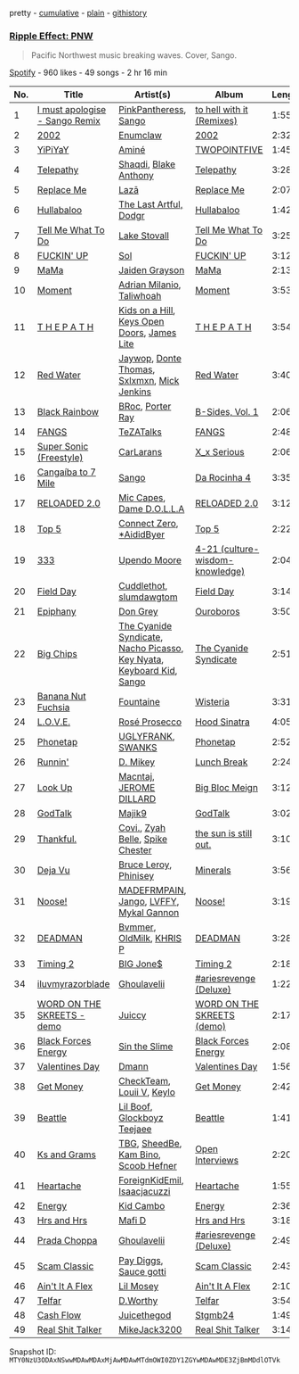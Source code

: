 pretty - [cumulative](/playlists/cumulative/37i9dQZF1DWVKZ0Z9y3Qew.md) - [plain](/playlists/plain/37i9dQZF1DWVKZ0Z9y3Qew) - [githistory](https://github.githistory.xyz/mackorone/spotify-playlist-archive/blob/main/playlists/plain/37i9dQZF1DWVKZ0Z9y3Qew)

### [Ripple Effect: PNW](https://open.spotify.com/playlist/37i9dQZF1DWVKZ0Z9y3Qew)

> Pacific Northwest music breaking waves\. Cover, Sango.

[Spotify](https://open.spotify.com/user/spotify) - 960 likes - 49 songs - 2 hr 16 min

| No. | Title | Artist(s) | Album | Length |
|---|---|---|---|---|
| 1 | [I must apologise \- Sango Remix](https://open.spotify.com/track/27XMzUYqMgk1GLpJ360eaH) | [PinkPantheress](https://open.spotify.com/artist/78rUTD7y6Cy67W1RVzYs7t), [Sango](https://open.spotify.com/artist/0P8O2tgFwGDTSauprJthJI) | [to hell with it \(Remixes\)](https://open.spotify.com/album/3KP55PNM7vdlrIm1LavDzb) | 1:55 |
| 2 | [2002](https://open.spotify.com/track/7duZGjDETceWUu5KvKJjQU) | [Enumclaw](https://open.spotify.com/artist/79yETfINxnDl54mTKLZUlb) | [2002](https://open.spotify.com/album/4rJmJ9Iqe1SdQ8Sg5hmZUx) | 2:32 |
| 3 | [YiPiYaY](https://open.spotify.com/track/0tlM57cmnhLbHwxU8hGox4) | [Aminé](https://open.spotify.com/artist/3Gm5F95VdRxW3mqCn8RPBJ) | [TWOPOINTFIVE](https://open.spotify.com/album/0KkHzH0uia9zwPbrCbS6NY) | 1:45 |
| 4 | [Telepathy](https://open.spotify.com/track/2xB5FQsZMhM9FHkvl8qh5C) | [Shaqdi](https://open.spotify.com/artist/4dpL6PzaCCpEekHtTHu3CN), [Blake Anthony](https://open.spotify.com/artist/79GLPoynz70rIoWB4ErgBb) | [Telepathy](https://open.spotify.com/album/2jgvP8GP6bzoQBfU5CM706) | 3:28 |
| 5 | [Replace Me](https://open.spotify.com/track/4CeRJ6jPGlCYAp0REGrKJL) | [Lazā](https://open.spotify.com/artist/7KWbU8vlvkICzAOXsiRLal) | [Replace Me](https://open.spotify.com/album/3lTavGDW4KjNPYRtUXANjh) | 2:07 |
| 6 | [Hullabaloo](https://open.spotify.com/track/1zew16SiipS0aoEnnfyXtx) | [The Last Artful, Dodgr](https://open.spotify.com/artist/6jpOOrGFSWdHx6leHfU54n) | [Hullabaloo](https://open.spotify.com/album/4WfAFQDRh8VNYDVp6H2wIf) | 1:42 |
| 7 | [Tell Me What To Do](https://open.spotify.com/track/3kqk3kfgy6ENe1Y6YdrJVH) | [Lake Stovall](https://open.spotify.com/artist/1EEuN5YJWn70WP9YkfW38X) | [Tell Me What To Do](https://open.spotify.com/album/0dv69CwaPecupmMpu0cocl) | 3:25 |
| 8 | [FUCKIN' UP](https://open.spotify.com/track/44xPebK5giaVdci7dV2oMX) | [Sol](https://open.spotify.com/artist/5mYS4mPFCpxvQwGU8rT43a) | [FUCKIN' UP](https://open.spotify.com/album/4uxryL3aigbpSFqIXYygHH) | 3:12 |
| 9 | [MaMa](https://open.spotify.com/track/5WWLT8b7fCV4cO2SVSwNqX) | [Jaiden Grayson](https://open.spotify.com/artist/0mg8e4b0Uz2Ff8aGhvqEGS) | [MaMa](https://open.spotify.com/album/2zKO9eYQDT8e4YCFlWBa82) | 2:13 |
| 10 | [Moment](https://open.spotify.com/track/3zoc8Iwj6Y5jcqaDyqJR8Y) | [Adrian Milanio](https://open.spotify.com/artist/0WU77FbXaPSbcMcrOSJQXc), [Taliwhoah](https://open.spotify.com/artist/69SXADQsOhdGkhPGslLhBT) | [Moment](https://open.spotify.com/album/76L0ie8kpk0ASBZpJD3fjm) | 3:53 |
| 11 | [T H E P A T H](https://open.spotify.com/track/5qRHmtf12Ci4VTjuXyUgFy) | [Kids on a Hill](https://open.spotify.com/artist/7mwjC1c3baXyeVo31FvnYn), [Keys Open Doors](https://open.spotify.com/artist/17VWSnuIuvdgNkBgIBC0jp), [James Lite](https://open.spotify.com/artist/7e2dIr2GwZgilIk9CrtUUU) | [T H E P A T H](https://open.spotify.com/album/2j6SuwZtRetY4dUE98CNxY) | 3:54 |
| 12 | [Red Water](https://open.spotify.com/track/1vJfed0RlNaEwhlio4JLm3) | [Jaywop](https://open.spotify.com/artist/7LHBUDRMoLWz3aw9H3YSb9), [Donte Thomas](https://open.spotify.com/artist/53F7MNlYur7XEV75tY3Yor), [Sxlxmxn](https://open.spotify.com/artist/1pDVDyfDlzo2XXQ5dH5rAK), [Mick Jenkins](https://open.spotify.com/artist/1FvjvACFvko2Z91IvDljrx) | [Red Water](https://open.spotify.com/album/3gu3MYL0XG51fQ1zBnjHee) | 3:40 |
| 13 | [Black Rainbow](https://open.spotify.com/track/3SGuc8R5vkPayGZKkPIlEI) | [BRoc](https://open.spotify.com/artist/2PpLEGu7Lock2dlTngXuwL), [Porter Ray](https://open.spotify.com/artist/2MhJFzmNyDACY2tRJhMMNy) | [B\-Sides, Vol\. 1](https://open.spotify.com/album/396suXByGu0BqkGJKZNeTx) | 2:06 |
| 14 | [FANGS](https://open.spotify.com/track/4WzNEankkofI0vCUsAjeki) | [TeZATalks](https://open.spotify.com/artist/6olAhxDEja5fYKEHF6tA2W) | [FANGS](https://open.spotify.com/album/5wGXuDLLL4K0er1sIgbcig) | 2:48 |
| 15 | [Super Sonic \(Freestyle\)](https://open.spotify.com/track/5GPGrS9sv5oyUREqUQP99Y) | [CarLarans](https://open.spotify.com/artist/64gNES21D1dzaqmbnWW5KZ) | [X\_x Serious](https://open.spotify.com/album/4EqtfI9AOLlKYeoUznlVKk) | 2:06 |
| 16 | [Cangaíba to 7 Mile](https://open.spotify.com/track/4RIwyuBs9NnY8da5FNoeO3) | [Sango](https://open.spotify.com/artist/7e3FtKBIPLrIVm8g1FJMVg) | [Da Rocinha 4](https://open.spotify.com/album/4I4atEIODzNpPv4wbAmSnS) | 3:35 |
| 17 | [RELOADED 2.0](https://open.spotify.com/track/3MKWUl4PW57B4UyVyPLKje) | [Mic Capes](https://open.spotify.com/artist/08ezgw6XhBVBMbcJEdH2zt), [Dame D.O.L.L.A](https://open.spotify.com/artist/6H6svVOQLsIH1uK7KedZoQ) | [RELOADED 2.0](https://open.spotify.com/album/64ABW1OfkU4HemU9KoNVmd) | 3:12 |
| 18 | [Top 5](https://open.spotify.com/track/2eIYGixyqaBu6xJ2ryhLQc) | [Connect Zero](https://open.spotify.com/artist/3k8lBDenIm90lWaSpAYQeH), [\*AididByer](https://open.spotify.com/artist/2JEsDqntxUM38jmkayaOOm) | [Top 5](https://open.spotify.com/album/5XBNF0i02NW9Sl65quFCKx) | 2:22 |
| 19 | [333](https://open.spotify.com/track/6ShG2IvgT3jupJ9GMal5OT) | [Upendo Moore](https://open.spotify.com/artist/0dL24uV89YAqi6Dd8puNdj) | [4\-21 \(culture\-wisdom\-knowledge\)](https://open.spotify.com/album/10NuKVWiNUchCXsps8EGLJ) | 2:04 |
| 20 | [Field Day](https://open.spotify.com/track/40dnT7TcOwMn3FtKnOcFxM) | [Cuddlethot](https://open.spotify.com/artist/5mywKOLvF3FARcsATjuWkz), [slumdawgtom](https://open.spotify.com/artist/4aCG81XYeqM8Tc5VGlvbwE) | [Field Day](https://open.spotify.com/album/4fShh3Q9gdY2END81e8gry) | 3:14 |
| 21 | [Epiphany](https://open.spotify.com/track/7dy8BLHXymlzybb3ilMnO0) | [Don Grey](https://open.spotify.com/artist/1YiKDQCVj79AZeBjenStlP) | [Ouroboros](https://open.spotify.com/album/4tAfeBqLvvA9DR79EG8zOZ) | 3:50 |
| 22 | [Big Chips](https://open.spotify.com/track/4LYC4P1o6kpcuLiuwPRS40) | [The Cyanide Syndicate](https://open.spotify.com/artist/7kJ5fSpeH5YZdo1JYJusQL), [Nacho Picasso](https://open.spotify.com/artist/5oib7h2INOpWPRLaSQxdY0), [Key Nyata](https://open.spotify.com/artist/4X2V63Czlm32j6Yk38WeX5), [Keyboard Kid](https://open.spotify.com/artist/1nIi4752zow1DUF5WnIBBK), [Sango](https://open.spotify.com/artist/7e3FtKBIPLrIVm8g1FJMVg) | [The Cyanide Syndicate](https://open.spotify.com/album/0w2tZZHTLlksZal1Hnbje4) | 2:51 |
| 23 | [Banana Nut Fuchsia](https://open.spotify.com/track/54KC4ASI2hO6HPYwRmXxaK) | [Fountaine](https://open.spotify.com/artist/1B5fkMxWxc9A7joAcguqQT) | [Wisteria](https://open.spotify.com/album/289g7rWaTykxwn5TGTzwUC) | 3:31 |
| 24 | [L.O.V.E.](https://open.spotify.com/track/6gIwd1Nv0suDV5stwOVI57) | [Rosé Prosecco](https://open.spotify.com/artist/3O23mvSTF4w8hcU9YImUha) | [Hood Sinatra](https://open.spotify.com/album/08hq86v8HYuYCDafFOAwyc) | 4:05 |
| 25 | [Phonetap](https://open.spotify.com/track/3zXR49QJU1cKN8SeNhgxBI) | [UGLYFRANK](https://open.spotify.com/artist/0t1y85av4KXlR18YPI1bVJ), [SWANKS](https://open.spotify.com/artist/67GmF4ktHfVu3vsmOM5cB7) | [Phonetap](https://open.spotify.com/album/1rS57sPyNV5hQyuMak7Q2Z) | 2:52 |
| 26 | [Runnin'](https://open.spotify.com/track/7mqqwius6BP6t6W0YNKLbV) | [D\. Mikey](https://open.spotify.com/artist/3hyblRsCHKohmcD8snbAeP) | [Lunch Break](https://open.spotify.com/album/37AUnNenG5qShbu9OSrEma) | 2:24 |
| 27 | [Look Up](https://open.spotify.com/track/6wtaLT61BeYiUp265eaHL6) | [Macntaj](https://open.spotify.com/artist/0erl2oe9fDqYo37ueBiG8K), [JEROME DILLARD](https://open.spotify.com/artist/5tyZAF4UwAF8ZM5RwPJjtz) | [Big Bloc Meign](https://open.spotify.com/album/3JOZJKUW1WcjlDeM5cBNF3) | 3:12 |
| 28 | [GodTalk](https://open.spotify.com/track/6MS4bUiIytD9C1gl1aiP9c) | [Majik9](https://open.spotify.com/artist/13iLsHLvOmOCA21NJ8s3LH) | [GodTalk](https://open.spotify.com/album/2VtNjOwSVXEUB9E48NF3mT) | 3:02 |
| 29 | [Thankful.](https://open.spotify.com/track/5CrqTbA8hPdZfOL9mnNMnl) | [Covi.](https://open.spotify.com/artist/6kxLApfEzk2X5GqUc35rtS), [Zyah Belle](https://open.spotify.com/artist/09q46aTaAsSGoLID49Y6Sx), [Spike Chester](https://open.spotify.com/artist/5B1JE3j5sdsb6kubwY8LJJ) | [the sun is still out.](https://open.spotify.com/album/3y42VXUReg6NuNCWPA8Otf) | 3:10 |
| 30 | [Deja Vu](https://open.spotify.com/track/3etw6hWZ6ZSh9GrD2ZPr2X) | [Bruce Leroy](https://open.spotify.com/artist/2dQX6s3xHc9ssbEnVsHtNE), [Phinisey](https://open.spotify.com/artist/4ZVD9USul6Lrp5nrbbZL7J) | [Minerals](https://open.spotify.com/album/4hnJuzS4BiV47zr0nC7gHT) | 3:56 |
| 31 | [Noose!](https://open.spotify.com/track/2euhTNe39KrprZFUqPw768) | [MADEFRMPAIN](https://open.spotify.com/artist/5jyEanHTRpRXfblXelhlZU), [Jango](https://open.spotify.com/artist/5sB5Fubu4hC9D8NOlTuqJ6), [LVFFY](https://open.spotify.com/artist/00VeieEaWyoeR6qtsqL5kw), [Mykal Gannon](https://open.spotify.com/artist/0vxe2Pt6DycSTbdGWLrpy8) | [Noose!](https://open.spotify.com/album/6tyP4E9ZcSD4MRghxfNRCH) | 3:19 |
| 32 | [DEADMAN](https://open.spotify.com/track/7E3edqU8348FNeX5NF99IF) | [Bvmmer](https://open.spotify.com/artist/3neew60nDYKzqWDtXqkfdj), [OldMilk](https://open.spotify.com/artist/6qrdRXkYaP7jTxwJV5PEce), [KHRIS P](https://open.spotify.com/artist/5kWlBrfLyEaITpIECNy577) | [DEADMAN](https://open.spotify.com/album/72yFFKxh3DsJLVXGYZYpxf) | 3:28 |
| 33 | [Timing 2](https://open.spotify.com/track/7Mo2CfciKGu298qXUa8Xxp) | [BIG Jone$](https://open.spotify.com/artist/6aoASPFrueu2e0EEWSO45X) | [Timing 2](https://open.spotify.com/album/3j0acpw3tzdY1SOE3DjjNn) | 2:18 |
| 34 | [iluvmyrazorblade](https://open.spotify.com/track/5yP0WEOcGG0UJyH0Me9O6b) | [Ghoulavelii](https://open.spotify.com/artist/6nwEYQKFXGAKvwnUqZUd52) | [\#ariesrevenge \(Deluxe\)](https://open.spotify.com/album/0PJJXNGrwRY1Ik2oMMAN3s) | 1:22 |
| 35 | [WORD ON THE SKREETS \- demo](https://open.spotify.com/track/76hUVTgr7q9DHEFOan8SIh) | [Juiccy](https://open.spotify.com/artist/5lqUZdQI10qzuyi8DBtHRB) | [WORD ON THE SKREETS \(demo\)](https://open.spotify.com/album/4ndAH0R7F74NjCahu3uHTA) | 2:17 |
| 36 | [Black Forces Energy](https://open.spotify.com/track/1kfgwfxxZxZ1nDwezmYI8o) | [Sin the Slime](https://open.spotify.com/artist/6lqQsGazrr55PUIht4OREF) | [Black Forces Energy](https://open.spotify.com/album/26pR1KphOHpoeOJsWqtMSP) | 2:08 |
| 37 | [Valentines Day](https://open.spotify.com/track/0O9Kk1Fx6V7O6s68Dk291G) | [Dmann](https://open.spotify.com/artist/2nCBL8gOThAAnLFlVVeVlH) | [Valentines Day](https://open.spotify.com/album/2IkJoFE4jykK8KXRYNtF8R) | 1:56 |
| 38 | [Get Money](https://open.spotify.com/track/2s1fWE0xxKUry4Zeo15dX6) | [CheckTeam](https://open.spotify.com/artist/15YMn708uNMbXxyU9B2piw), [Louii V](https://open.spotify.com/artist/6oJoI2X8WQhaxrLdpBQKeT), [Keylo](https://open.spotify.com/artist/3YwZWortggImNM8eJ6M94a) | [Get Money](https://open.spotify.com/album/3XYhlG7C5UycxxxOBVEl37) | 2:42 |
| 39 | [Beattle](https://open.spotify.com/track/7A7H28DSoMv1k80JAwu2zE) | [Lil Boof](https://open.spotify.com/artist/5F0TXqGLk4v8EAe0TZq0XC), [Glockboyz Teejaee](https://open.spotify.com/artist/59motq6sL51Qqx9KE29oJg) | [Beattle](https://open.spotify.com/album/5XhDVfp44lvQK0xp0g18iE) | 1:41 |
| 40 | [Ks and Grams](https://open.spotify.com/track/5cz4UAD1R4urxmdzW2hJQm) | [TBG](https://open.spotify.com/artist/2tYeKxqb14B4FAHgplnU4y), [SheedBe](https://open.spotify.com/artist/7jJiqutE7HkYZRyrHKgo96), [Kam Bino](https://open.spotify.com/artist/5ii4IIoDVWOPR0wu9ytGju), [Scoob Hefner](https://open.spotify.com/artist/7aWZJfTFhoMgsCDQp9khJP) | [Open Interviews](https://open.spotify.com/album/0DdeAwEIaQUdIzBKYEsJzd) | 2:20 |
| 41 | [Heartache](https://open.spotify.com/track/6aS8fHOeblu2OXVEbXEzj7) | [ForeignKidEmil](https://open.spotify.com/artist/5qaub74G9NCDdhnNKvH0kX), [Isaacjacuzzi](https://open.spotify.com/artist/1d2LiED2RoP2szpzjrU0Hd) | [Heartache](https://open.spotify.com/album/4kokcfeelQ0sVsF4wR8Uwu) | 1:55 |
| 42 | [Energy](https://open.spotify.com/track/4UMimi7AjbgvILohu8XP6f) | [Kid Cambo](https://open.spotify.com/artist/4n9wn5OJVBp96xO2cAqVDf) | [Energy](https://open.spotify.com/album/26njqSDcM5NBobZdEAynEw) | 2:36 |
| 43 | [Hrs and Hrs](https://open.spotify.com/track/76olxPFKxFQBp1qH1yHLL9) | [Mafi D](https://open.spotify.com/artist/0TboE335UT8BpAg6aSpoAm) | [Hrs and Hrs](https://open.spotify.com/album/3umXOdT95Oe1ohp5ROI9xC) | 3:18 |
| 44 | [Prada Choppa](https://open.spotify.com/track/14xEwtveHs2voUzWExLo9r) | [Ghoulavelii](https://open.spotify.com/artist/6nwEYQKFXGAKvwnUqZUd52) | [\#ariesrevenge \(Deluxe\)](https://open.spotify.com/album/0PJJXNGrwRY1Ik2oMMAN3s) | 2:49 |
| 45 | [Scam Classic](https://open.spotify.com/track/5ylkixMqFtejhXBpUwPVOW) | [Pay Diggs](https://open.spotify.com/artist/22f0XeLhO28eC2SrFYqFGF), [Sauce gotti](https://open.spotify.com/artist/3XDIIkDlbj0x0pj94ucjhQ) | [Scam Classic](https://open.spotify.com/album/5FkO5u7R5RBe0C16kW7hX4) | 2:43 |
| 46 | [Ain't It A Flex](https://open.spotify.com/track/0kUjUHRKpEoKYoE8J31rlT) | [Lil Mosey](https://open.spotify.com/artist/5zctI4wO9XSKS8XwcnqEHk) | [Ain't It A Flex](https://open.spotify.com/album/1KEy4tsPREPUkjqGEXPdoE) | 2:10 |
| 47 | [Telfar](https://open.spotify.com/track/7yRplFHiYyqx9PzFgcTMXw) | [D.Worthy](https://open.spotify.com/artist/3erKONJnV1kHT5ksWJLR7y) | [Telfar](https://open.spotify.com/album/3FWdKw77NjYhwrWlrPsAjz) | 3:54 |
| 48 | [Cash Flow](https://open.spotify.com/track/68UYc3hn7mFIN16nrRPIuZ) | [Juicethegod](https://open.spotify.com/artist/1GIy2TphgA3IHQbz7vdAlH) | [Stgmb24](https://open.spotify.com/album/3Dnj9b4DJp5GkKSJBn8zV9) | 1:49 |
| 49 | [Real Shit Talker](https://open.spotify.com/track/7LZkK5NIsNpnS0W8tkMe8f) | [MikeJack3200](https://open.spotify.com/artist/1DsOlo169ovaAx19956vOb) | [Real Shit Talker](https://open.spotify.com/album/4eLdfXNWXFoUVfZVmakxuR) | 3:14 |

Snapshot ID: `MTY0NzU3ODAxNSwwMDAwMDAxMjAwMDAwMTdmOWI0ZDY1ZGYwMDAwMDE3ZjBmMDdlOTVk`